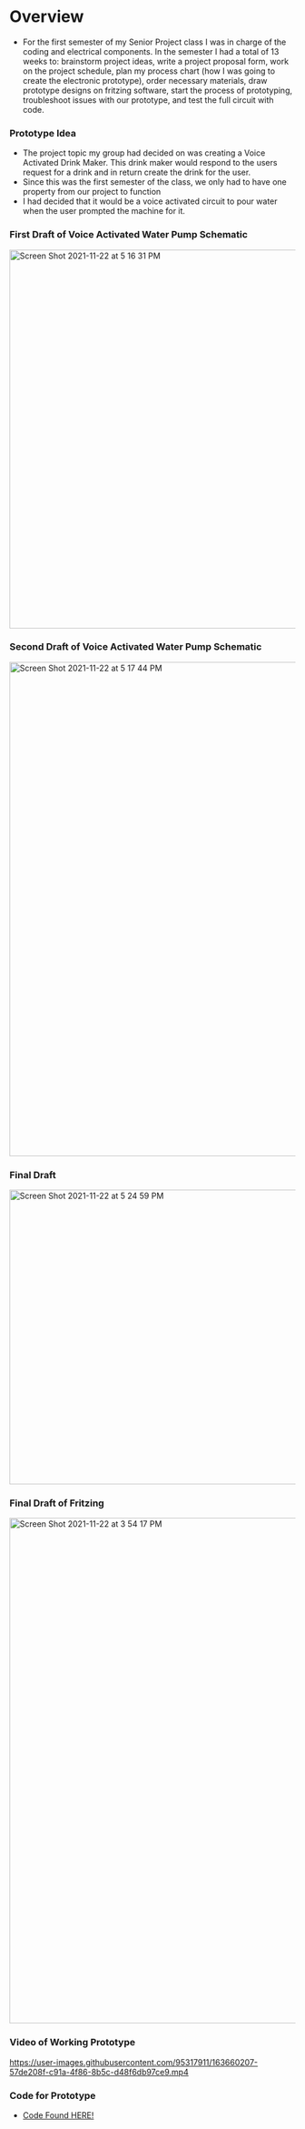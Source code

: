 # Overview 
- For the first semester of my Senior Project class I was in charge of the coding and electrical components. In the semester I had a total of 13 weeks to: brainstorm project ideas, write a project proposal form, work on the project schedule, plan my process chart (how I was going to create the electronic prototype), order necessary materials, draw prototype designs on fritzing software, start the process of prototyping, troubleshoot issues with our prototype, and test the full circuit with code. 

### Prototype Idea 
- The project topic my group had decided on was creating a Voice Activated Drink Maker. This drink maker would respond to the users request for a drink and in return create the drink for the user. 
- Since this was the first semester of the class, we only had to have one property from our project to function 
- I had decided that it would be a voice activated circuit to pour water when the user prompted the machine for it. 


### First Draft of Voice Activated Water Pump Schematic 
<img width="666" alt="Screen Shot 2021-11-22 at 5 16 31 PM" src="https://user-images.githubusercontent.com/95317911/163660059-28c0beab-9579-43f8-9c9d-7a2390f5f6fc.png">


### Second Draft of Voice Activated Water Pump Schematic 
<img width="869" alt="Screen Shot 2021-11-22 at 5 17 44 PM" src="https://user-images.githubusercontent.com/95317911/163660067-d087db89-d131-4856-89d1-1539f0c8312d.png">

### Final Draft 
<img width="518" alt="Screen Shot 2021-11-22 at 5 24 59 PM" src="https://user-images.githubusercontent.com/95317911/163660091-b69e4e69-aa34-4211-ae7f-1efcca5dd12f.png">


### Final Draft of Fritzing 
<img width="889" alt="Screen Shot 2021-11-22 at 3 54 17 PM" src="https://user-images.githubusercontent.com/95317911/163660103-fb23ddd2-4c15-4bcb-94c8-875a377a80cc.png">

### Video of Working Prototype 
https://user-images.githubusercontent.com/95317911/163660207-57de208f-c91a-4f86-8b5c-d48f6db97ce9.mp4

### Code for Prototype 
- [Code Found HERE!](https://github.com/sammiet03/VoiceActivatedDrinkMaker/blob/main/First%20Semester%20Tech%20190A/Final_Working_Code.ino)

